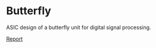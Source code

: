 # Butterfly
ASIC design of a butterfly unit for digital signal processing.

[Report](./progettazione-e-simulazione.pdf)
